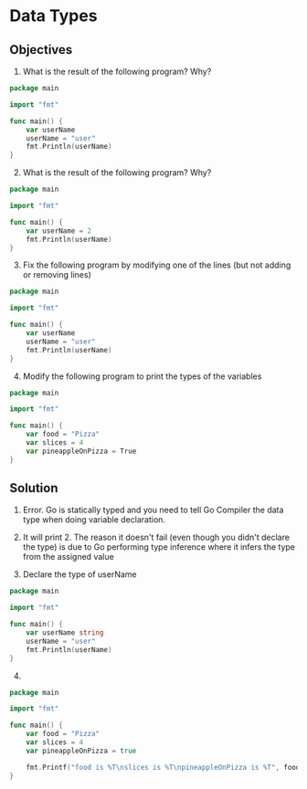 # Data Types

## Objectives

1. What is the result of the following program? Why?

```Go
package main

import "fmt"

func main() {
    var userName
    userName = "user"
    fmt.Println(userName)
}
```

2. What is the result of the following program? Why?

```Go
package main

import "fmt"

func main() {
    var userName = 2
    fmt.Println(userName)
}
```

3. Fix the following program by modifying one of the lines (but not adding or removing lines)

```Go
package main

import "fmt"

func main() {
    var userName
    userName = "user"
    fmt.Println(userName)
}
```

4. Modify the following program to print the types of the variables

```Go
package main

import "fmt"

func main() {
    var food = "Pizza"
    var slices = 4
    var pineappleOnPizza = True
}
```

## Solution

1. Error. Go is statically typed and you need to tell Go Compiler the data type when doing variable declaration.

2. It will print 2. The reason it doesn't fail (even though you didn't declare the type) is due to Go performing type inference where it infers the type from the assigned value

3. Declare the type of userName

```Go
package main

import "fmt"

func main() {
    var userName string
    userName = "user"
    fmt.Println(userName)
}
```

4. 

```Go
package main

import "fmt"

func main() {
    var food = "Pizza"
    var slices = 4
    var pineappleOnPizza = true

    fmt.Printf("food is %T\nslices is %T\npineappleOnPizza is %T", food, slices, pineappleOnPizza)
}
```